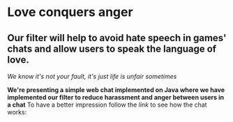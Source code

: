 # Love conquers anger
## Our filter will help to avoid hate speech in games' chats and allow users to speak the language of love. 
*We know it's not your fault, it's just life is unfair sometimes*

**We're presenting a simple web chat implemented on Java where we have implemented our filter to reduce harassment and anger between users in a chat**
To have a better impression follow the _link_ to see how the chat works:

